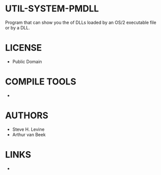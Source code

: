 UTIL-SYSTEM-PMDLL
==============

Program that can show you the of DLLs loaded by an OS/2 executable file or by a DLL.

LICENSE
===============
* Public Domain

COMPILE TOOLS
===============
* 

AUTHORS
===============
* Steve H. Levine
* Arthur van Beek

LINKS
===============
* 
